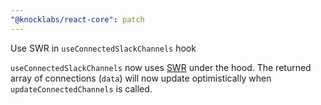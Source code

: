 ```yaml
---
"@knocklabs/react-core": patch
---
```


Use SWR in `useConnectedSlackChannels` hook

`useConnectedSlackChannels` now uses [SWR](https://swr.vercel.app/) under the hood. The returned array of connections (`data`) will now update optimistically when `updateConnectedChannels` is called.
